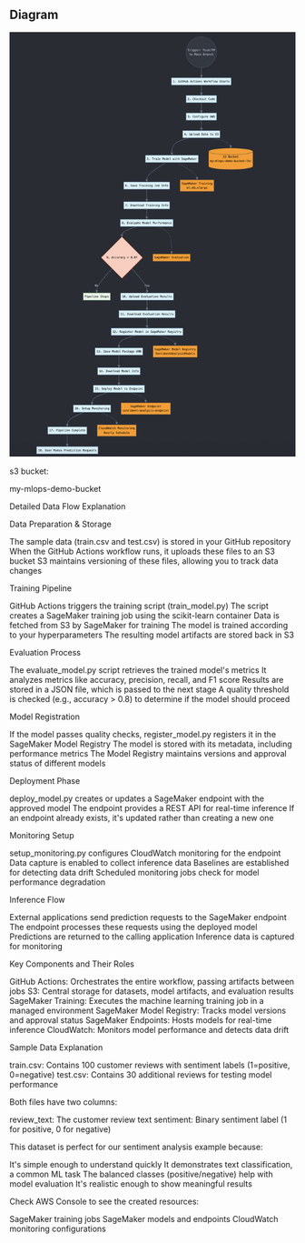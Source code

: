 

## Diagram

![Diagram of Architecture](diagram.png)


s3 bucket:

my-mlops-demo-bucket


Detailed Data Flow Explanation

Data Preparation & Storage

The sample data (train.csv and test.csv) is stored in your GitHub repository
When the GitHub Actions workflow runs, it uploads these files to an S3 bucket
S3 maintains versioning of these files, allowing you to track data changes


Training Pipeline

GitHub Actions triggers the training script (train_model.py)
The script creates a SageMaker training job using the scikit-learn container
Data is fetched from S3 by SageMaker for training
The model is trained according to your hyperparameters
The resulting model artifacts are stored back in S3


Evaluation Process

The evaluate_model.py script retrieves the trained model's metrics
It analyzes metrics like accuracy, precision, recall, and F1 score
Results are stored in a JSON file, which is passed to the next stage
A quality threshold is checked (e.g., accuracy > 0.8) to determine if the model should proceed


Model Registration

If the model passes quality checks, register_model.py registers it in the SageMaker Model Registry
The model is stored with its metadata, including performance metrics
The Model Registry maintains versions and approval status of different models


Deployment Phase

deploy_model.py creates or updates a SageMaker endpoint with the approved model
The endpoint provides a REST API for real-time inference
If an endpoint already exists, it's updated rather than creating a new one


Monitoring Setup

setup_monitoring.py configures CloudWatch monitoring for the endpoint
Data capture is enabled to collect inference data
Baselines are established for detecting data drift
Scheduled monitoring jobs check for model performance degradation


Inference Flow

External applications send prediction requests to the SageMaker endpoint
The endpoint processes these requests using the deployed model
Predictions are returned to the calling application
Inference data is captured for monitoring



Key Components and Their Roles

GitHub Actions: Orchestrates the entire workflow, passing artifacts between jobs
S3: Central storage for datasets, model artifacts, and evaluation results
SageMaker Training: Executes the machine learning training job in a managed environment
SageMaker Model Registry: Tracks model versions and approval status
SageMaker Endpoints: Hosts models for real-time inference
CloudWatch: Monitors model performance and detects data drift

Sample Data Explanation

train.csv: Contains 100 customer reviews with sentiment labels (1=positive, 0=negative)
test.csv: Contains 30 additional reviews for testing model performance

Both files have two columns:

review_text: The customer review text
sentiment: Binary sentiment label (1 for positive, 0 for negative)

This dataset is perfect for our sentiment analysis example because:

It's simple enough to understand quickly
It demonstrates text classification, a common ML task
The balanced classes (positive/negative) help with model evaluation
It's realistic enough to show meaningful results



Check AWS Console to see the created resources:

SageMaker training jobs
SageMaker models and endpoints
CloudWatch monitoring configurations